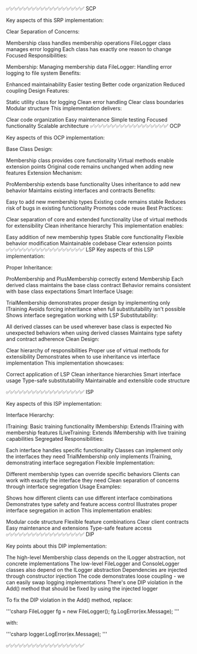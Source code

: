 ✅✅✅✅✅✅✅✅✅✅✅✅✅✅✅✅✅✅
SCP

Key aspects of this SRP implementation:

Clear Separation of Concerns:

Membership class handles membership operations
FileLogger class manages error logging
Each class has exactly one reason to change
Focused Responsibilities:

Membership: Managing membership data
FileLogger: Handling error logging to file system
Benefits:

Enhanced maintainability
Easier testing
Better code organization
Reduced coupling
Design Features:

Static utility class for logging
Clean error handling
Clear class boundaries
Modular structure
This implementation delivers:

Clear code organization
Easy maintenance
Simple testing
Focused functionality
Scalable architecture
✅✅✅✅✅✅✅✅✅✅✅✅✅✅✅✅✅✅
OCP

Key aspects of this OCP implementation:

Base Class Design:

Membership class provides core functionality
Virtual methods enable extension points
Original code remains unchanged when adding new features
Extension Mechanism:

ProMembership extends base functionality
Uses inheritance to add new behavior
Maintains existing interfaces and contracts
Benefits:

Easy to add new membership types
Existing code remains stable
Reduces risk of bugs in existing functionality
Promotes code reuse
Best Practices:

Clear separation of core and extended functionality
Use of virtual methods for extensibility
Clean inheritance hierarchy
This implementation enables:

Easy addition of new membership types
Stable core functionality
Flexible behavior modification
Maintainable codebase
Clear extension points
✅✅✅✅✅✅✅✅✅✅✅✅✅✅✅✅✅✅
LSP
Key aspects of this LSP implementation:

Proper Inheritance:

ProMembership and PlusMembership correctly extend Membership
Each derived class maintains the base class contract
Behavior remains consistent with base class expectations
Smart Interface Usage:

TrialMembership demonstrates proper design by implementing only ITraining
Avoids forcing inheritance when full substitutability isn't possible
Shows interface segregation working with LSP
Substitutability:

All derived classes can be used wherever base class is expected
No unexpected behaviors when using derived classes
Maintains type safety and contract adherence
Clean Design:

Clear hierarchy of responsibilities
Proper use of virtual methods for extensibility
Demonstrates when to use inheritance vs interface implementation
This implementation showcases:

Correct application of LSP
Clean inheritance hierarchies
Smart interface usage
Type-safe substitutability
Maintainable and extensible code structure

✅✅✅✅✅✅✅✅✅✅✅✅✅✅✅✅✅✅
ISP

Key aspects of this ISP implementation:

Interface Hierarchy:

ITraining: Basic training functionality
IMembership: Extends ITraining with membership features
ILiveTraining: Extends IMembership with live training capabilities
Segregated Responsibilities:

Each interface handles specific functionality
Classes can implement only the interfaces they need
TrialMembership only implements ITraining, demonstrating interface segregation
Flexible Implementation:

Different membership types can override specific behaviors
Clients can work with exactly the interface they need
Clean separation of concerns through interface segregation
Usage Examples:

Shows how different clients can use different interface combinations
Demonstrates type safety and feature access control
Illustrates proper interface segregation in action
This implementation enables:

Modular code structure
Flexible feature combinations
Clear client contracts
Easy maintenance and extensions
Type-safe feature access
✅✅✅✅✅✅✅✅✅✅✅✅✅✅✅✅✅✅
DIP

Key points about this DIP implementation:

The high-level Membership class depends on the ILogger abstraction, not concrete implementations
The low-level FileLogger and ConsoleLogger classes also depend on the ILogger abstraction
Dependencies are injected through constructor injection
The code demonstrates loose coupling - we can easily swap logging implementations
There's one DIP violation in the Add() method that should be fixed by using the injected logger

To fix the DIP violation in the Add() method, replace:

'''csharp
FileLogger fg = new FileLogger();
fg.LogError(ex.Message);
'''

with:

'''csharp
logger.LogError(ex.Message);
'''

✅✅✅✅✅✅✅✅✅✅✅✅✅✅✅✅✅✅

